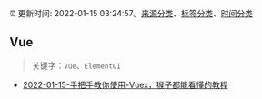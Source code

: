 :alarm_clock: 更新时间: 2022-01-15 03:24:57。[来源分类](../README.md)、[标签分类](../TAGS.md)、[时间分类](../TIMELINE.md)

## Vue


> 关键字：`Vue`、`ElementUI`



- [2022-01-15-手把手教你使用-Vuex，猴子都能看懂的教程](https://toutiao.io/k/kec70pe) 